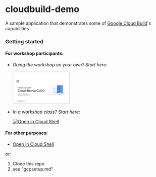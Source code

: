 # cloudbuild-demo
A sample application that demonstrates some of [Google Cloud Build](https://cloud.google.com/cloud-build)'s capabilities

### Getting started

#### For workshop participants:
* _Doing the workshop on your own? Start here:_

    <a href="https://speakerdeck.com/davidstanke/cd"><img src="https://raw.githubusercontent.com/davidstanke/cloudbuild-demo/master/_workshop/hands-on_title.png" width=180 target="_blank"></a>

* _In a workshop class? Start here:_

    [![Open in Cloud Shell](https://gstatic.com/cloudssh/images/open-btn.svg)](https://ssh.cloud.google.com/cloudshell/editor?cloudshell_git_repo=https://github.com/davidstanke/cloudbuild-demo&cloudshell_git_branch=workshop&cloudshell_tutorial=gcpsetup.md)

#### For other purposes:
* 
    [Open in Cloud Shell](https://ssh.cloud.google.com/cloudshell/editor?cloudshell_git_repo=https://github.com/davidstanke/cloudbuild-demo&cloudshell_tutorial=gcpsetup.md)

_or:_

1. Clone this repo
2. see "gcpsetup.md"
